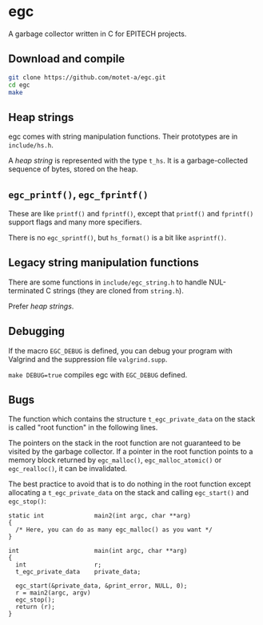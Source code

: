 # egc

A garbage collector written in C for EPITECH projects.



## Download and compile

```sh
git clone https://github.com/motet-a/egc.git
cd egc
make
```



## Heap strings

egc comes with string manipulation functions. Their prototypes
are in `include/hs.h`.

A *heap string* is represented with the type `t_hs`. It is a
garbage-collected sequence of bytes, stored on the heap.



## `egc_printf()`, `egc_fprintf()`

These are like `printf()` and `fprintf()`, except that `printf()`
and `fprintf()` support flags and many more specifiers.

There is no `egc_sprintf()`, but `hs_format()` is a bit like
`asprintf()`.



## Legacy string manipulation functions

There are some functions in `include/egc_string.h` to handle
NUL-terminated C strings (they are cloned from `string.h`).

Prefer *heap strings*.



## Debugging

If the macro `EGC_DEBUG` is defined, you can debug your program
with Valgrind and the suppression file `valgrind.supp`.

`make DEBUG=true` compiles egc with `EGC_DEBUG` defined.



## Bugs

The function which contains the structure `t_egc_private_data` on
the stack is called "root function" in the following lines.

The pointers on the stack in the root function are not guaranteed
to be visited by the garbage collector. If a pointer in the root
function points to a memory block returned by `egc_malloc()`,
`egc_malloc_atomic()` or `egc_realloc()`, it can be invalidated.

The best practice to avoid that is to do nothing in the root
function except allocating a `t_egc_private_data` on the stack and
calling `egc_start()` and `egc_stop()`:

    static int              main2(int argc, char **arg)
    {
      /* Here, you can do as many egc_malloc() as you want */
    }

    int                     main(int argc, char **arg)
    {
      int                   r;
      t_egc_private_data    private_data;

      egc_start(&private_data, &print_error, NULL, 0);
      r = main2(argc, argv)
      egc_stop();
      return (r);
    }
